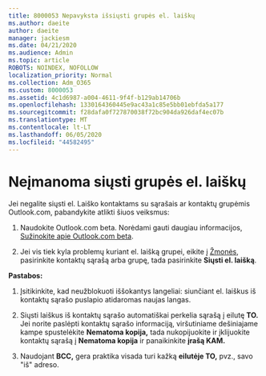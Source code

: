 ```yaml
---
title: 8000053 Nepavyksta išsiųsti grupės el. laiškų
ms.author: daeite
author: daeite
manager: jackiesm
ms.date: 04/21/2020
ms.audience: Admin
ms.topic: article
ROBOTS: NOINDEX, NOFOLLOW
localization_priority: Normal
ms.collection: Adm_O365
ms.custom: 8000053
ms.assetid: 4c1d6987-a004-4611-9f4f-b129ab14706b
ms.openlocfilehash: 1330164360445e9ac43a1c85e5bb01ebfda5a177
ms.sourcegitcommit: f28dafa0f727870038f72bc904da926daf4ec07b
ms.translationtype: MT
ms.contentlocale: lt-LT
ms.lasthandoff: 06/05/2020
ms.locfileid: "44582495"
---
```

# <a name="unable-to-send-group-emails"></a>Neįmanoma siųsti grupės el. laiškų

Jei negalite siųsti el. Laiško kontaktams su sąrašais ar kontaktų grupėmis Outlook.com, pabandykite atlikti šiuos veiksmus:
  
1. Naudokite Outlook.com beta. Norėdami gauti daugiau informacijos, [Sužinokite apie Outlook.com beta](https://support.office.com/article/e2261c7f-d413-4084-8f22-21282f42d8cf).
    
2. Jei vis tiek kyla problemų kuriant el. laišką grupei, eikite į [Žmonės](https://outlook.live.com/people/), pasirinkite kontaktų sąrašą arba grupę, tada pasirinkite **Siųsti el. laišką**.
    
 **Pastabos:**
  
1. Įsitikinkite, kad neužblokuoti iššokantys langeliai: siunčiant el. laiškus iš kontaktų sąrašo puslapio atidaromas naujas langas.
    
2. Siųsti laiškus iš kontaktų sąrašo automatiškai perkelia sąrašą į eilutę **TO.** Jei norite paslėpti kontaktų sąrašo informaciją, viršutiniame dešiniajame kampe spustelėkite **Nematoma kopija,** tada nukopijuokite ir įklijuokite kontaktų sąrašą į **Nematoma kopija** ir panaikinkite **įrašą KAM.** 
    
3. Naudojant **BCC,** gera praktika visada turi kažką **eilutėje TO,** pvz., savo "iš" adreso. 
    

